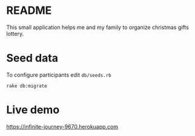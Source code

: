 # README
This small application helps me and my family to organize christmas gifts lottery.

# Seed data
To configure participants edit `db/seeds.rb`
```
rake db:migrate
```

# Live demo
https://infinite-journey-9670.herokuapp.com
